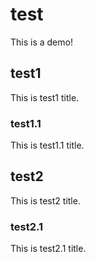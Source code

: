 # test


This is a demo!
<!--more-->

## test1

This is test1 title.

### test1.1

This is test1.1 title.

## test2

This is test2 title.

### test2.1

This is test2.1 title.
